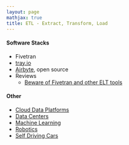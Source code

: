 ```yaml
---
layout: page
mathjax: true
title: ETL - Extract, Transform, Load
---
```

#### Software Stacks
* Fivetran
* [tray.io](https://tray.io/)
* [Airbyte](https://airbyte.com/), open source
* Reviews
  * [Beware of Fivetran and other ELT tools](https://www.reddit.com/r/dataengineering/comments/11xbpjy/beware_of_fivetran_and_other_elt_tools/)

#### Other
* [Cloud Data Platforms](/cloud_data_platforms)
* [Data Centers](/data_centers)
* [Machine Learning](/machine_learning)
* [Robotics](/robotics)
* [Self Driving Cars](/self_driving_cars)

